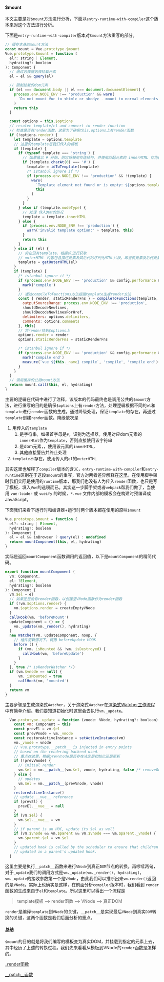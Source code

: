 #### $mount

​		本文主要是对`$mount`方法进行分析，下面以`entry-runtime-with-compiler`这个版本来对这个方法进行分析。

​		下面是`entry-runtime-with-compiler`版本对`$mount`方法重写的部分。

```javascript
// 缓存本身的mount方法
const mount = Vue.prototype.$mount
Vue.prototype.$mount = function (
  el?: string | Element,
  hydrating?: boolean
): Component {
  // 通过选择器选择挂载元素
  el = el && query(el)

  // 限制挂载的dom元素
  if (el === document.body || el === document.documentElement) {
    process.env.NODE_ENV !== 'production' && warn(
      `Do not mount Vue to <html> or <body> - mount to normal elements instead.`
    )
    return this
  }

  const options = this.$options
  // resolve template/el and convert to render function
  // 检查是否有render函数，这里为了确保this.options上有render函数
  if (!options.render) {
    let template = options.template
    // 这里的template是我们传入的模板
    if (template) {
      if (typeof template === 'string') {
        // 如果值以 # 开始，则它将被用作选择符，并使用匹配元素的 innerHTML 作为模板。
        if (template.charAt(0) === '#') {
          template = idToTemplate(template)
          /* istanbul ignore if */
          if (process.env.NODE_ENV !== 'production' && !template) {
            warn(
              `Template element not found or is empty: ${options.template}`,
              this
            )
          }
        }
      } else if (template.nodeType) {
        // 处理 传入DOM的情况
        template = template.innerHTML
      } else {
        if (process.env.NODE_ENV !== 'production') {
          warn('invalid template option:' + template, this)
        }
        return this
      }
    } else if (el) {
      // 实在没有template，根据el进行获取
      // outerHTML 内容包含描述元素及其后代的序列化HTML片段，即当前元素及后代元素的HTML字符串
      template = getOuterHTML(el)
    }
    if (template) {
      /* istanbul ignore if */
      if (process.env.NODE_ENV !== 'production' && config.performance && mark) {
        mark('compile')
      }
	  // 通过compileToFunctions方法根据template生成render方法
      const { render, staticRenderFns } = compileToFunctions(template, {
        outputSourceRange: process.env.NODE_ENV !== 'production',
        shouldDecodeNewlines,
        shouldDecodeNewlinesForHref,
        delimiters: options.delimiters,
        comments: options.comments
      }, this)
      // 将render挂到$options上
      options.render = render
      options.staticRenderFns = staticRenderFns

      /* istanbul ignore if */
      if (process.env.NODE_ENV !== 'production' && config.performance && mark) {
        mark('compile end')
        measure(`vue ${this._name} compile`, 'compile', 'compile end')
      }
    }
  }
  // 调用缓存的公用mount方法
  return mount.call(this, el, hydrating)
}
```

​		主要的逻辑在代码中进行了注释，该版本的代码最终也是调用公共的`$mount`方法，进行重写的目的是确保`$options`上有`render`方法，处理逻辑根据不同的`el`和`template`进行`render`函数的生成。通过降级处理，保证`template`的存在，再通过`template`创建`render`函数。降级依次是

1. 用传入的`template`
   1. 是字符串，如果首字母是`#`，识别为选择器，使用对应dom元素的`innerHtml`作为`template`，否则直接使用该字符串
   2. 是dom元素，，使用该元素的`innerHTML`，
   3. 其他直接警告并终止处理
2. `template`不存在，使用传入的`el`的`outerHTML`

​		其实这里也解释了`compiler`版本的含义，`entry-runtime-with-compiler`和`entry-runtime`区别在于这段`$mount`的重写，官方对两者差异解释在[这里](https://cn.vuejs.org/v2/guide/installation.html#%E8%BF%90%E8%A1%8C%E6%97%B6-%E7%BC%96%E8%AF%91%E5%99%A8-vs-%E5%8F%AA%E5%8C%85%E5%90%AB%E8%BF%90%E8%A1%8C%E6%97%B6)。在使用脚手架时我们实际是使用的`runtime`版本，那我们也没有人为传入`render`函数，也只是写了模板，填入`Vue`的选项而已。其实这一步脚手架或者`webpack`帮我们做了，当使用 `vue-loader` 或 `vueify` 的时候，`*.vue` 文件内部的模板会在构建时预编译成 JavaScript。

​		下面我们来看下运行时和编译器+运行时两个版本都在使用的原味`$mount`

```javascript
Vue.prototype.$mount = function (
  el?: string | Element,
  hydrating?: boolean
): Component {
  el = el && inBrowser ? query(el) : undefined
  return mountComponent(this, el, hydrating)
}
```

​		实际是返回`mountComponent`函数调用的返回值，以下是`mountComponent`的精简代码。

```javascript
export function mountComponent (
  vm: Component,
  el: ?Element,
  hydrating?: boolean
): Component {
  vm.$el = el
  // 如果还是没有render函数，以创建空VNode函数作为render函数
  if (!vm.$options.render) {
    vm.$options.render = createEmptyVNode
  }
  callHook(vm, 'beforeMount')
  updateComponent = () => {
  	vm._update(vm._render(), hydrating)
  }
  new Watcher(vm, updateComponent, noop, {
    // 组件更新情况下，调用 beforeUpdate HOOK
    before () {
      if (vm._isMounted && !vm._isDestroyed) {
        callHook(vm, 'beforeUpdate')
      }
    }
  }, true /* isRenderWatcher */)
  if (vm.$vnode == null) {
      vm._isMounted = true
      callHook(vm, 'mounted')
  }
  return vm
}
```

​		主要步骤是生成渲染式`Watcher`，关于渲染式`Watcher`在[渲染式Watcher工作流程](./渲染式Watcher工作流程.md)中有简单介绍。我们要知道初始化时这里会去执行`vm._update`。

```javascript
  Vue.prototype._update = function (vnode: VNode, hydrating?: boolean) {
    const vm: Component = this
    const prevEl = vm.$el
    const prevVnode = vm._vnode
    const restoreActiveInstance = setActiveInstance(vm)
    vm._vnode = vnode
    // Vue.prototype.__patch__ is injected in entry points
    // based on the rendering backend used.
    // 重点在这里，根据prevVnode是否存在决定是初始化还是更新
    if (!prevVnode) {
      // initial render
      vm.$el = vm.__patch__(vm.$el, vnode, hydrating, false /* removeOnly */)
    } else {
      // updates
      vm.$el = vm.__patch__(prevVnode, vnode)
    }
    restoreActiveInstance()
    // update __vue__ reference
    if (prevEl) {
      prevEl.__vue__ = null
    }
    if (vm.$el) {
      vm.$el.__vue__ = vm
    }
    // if parent is an HOC, update its $el as well
    if (vm.$vnode && vm.$parent && vm.$vnode === vm.$parent._vnode) {
      vm.$parent.$el = vm.$el
    }
    // updated hook is called by the scheduler to ensure that children are
    // updated in a parent's updated hook.
  }
```

​		这里主要是执行`__patch__`函数来进行`VNode`到真正`DOM`节点的转换。再啰嗦两句，对于`_update`我们的调用方式是`vm._update(vm._render(), hydrating)`，`vm._update`的接收参数第一个是`VNode`，由此我们可以推断出来`vm.render()`返回的是`VNode`。实际上也确实是这样，在前面分析`compiler`版本时，我们看到 `render`函数的生成来自于`el`和`template`。所以这里可以得出一个流程是

> template模板 --> render函数 --> VNode --> 真正DOM

​		`render`是编译`template`到`VNode`的关键，`__patch__`是实现最后`VNode`到真实`DOM`转换的关键，这两个函数是我们后面分析的重点。

#### 总结

​		`$mount`的目的就是将我们编写的模板变为真实DOM，并挂载到指定的元素上去，其中经历了上述的转换过程。我们先来看看从模板到VNode的`render`函数是怎样的。

[_render函数]()

[__patch__函数]()

